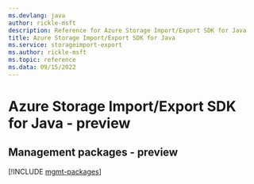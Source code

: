 ```yaml
---
ms.devlang: java
author: rickle-msft
description: Reference for Azure Storage Import/Export SDK for Java
title: Azure Storage Import/Export SDK for Java
ms.service: storageimport-export
ms.author: rickle-msft
ms.topic: reference
ms.data: 09/15/2022
---
```

# Azure Storage Import/Export SDK for Java - preview

## Management packages - preview
[!INCLUDE [mgmt-packages](storage-import-export-mgmt-index.md)]